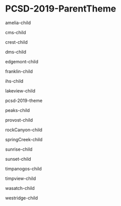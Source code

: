 # PCSD-2019-ParentTheme

amelia-child

cms-child

crest-child

dms-child

edgemont-child

franklin-child

ihs-child

lakeview-child

pcsd-2019-theme

peaks-child

provost-child

rockCanyon-child

springCreek-child

sunrise-child

sunset-child

timpanogos-child

timpview-child

wasatch-child

westridge-child
